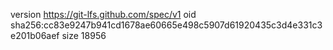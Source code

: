 version https://git-lfs.github.com/spec/v1
oid sha256:cc83e9247b941cd1678ae60665e498c5907d61920435c3d4e331c3e201b06aef
size 18956
